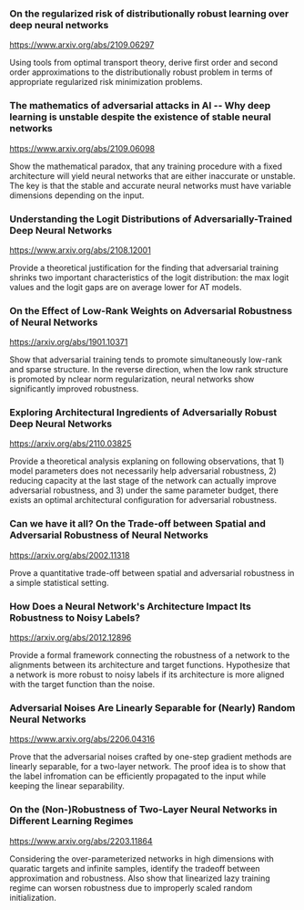 ### On the regularized risk of distributionally robust learning over deep neural networks

<https://www.arxiv.org/abs/2109.06297>

Using tools from optimal transport theory, derive first order and second order approximations to the distributionally robust problem in terms of appropriate regularized risk minimization problems. 

### The mathematics of adversarial attacks in AI -- Why deep learning is unstable despite the existence of stable neural networks

<https://www.arxiv.org/abs/2109.06098>

Show the mathematical paradox, that any training procedure with a fixed architecture will yield neural networks that are either inaccurate or unstable. The key is that the stable and accurate neural networks must have variable dimensions depending on the input.

### Understanding the Logit Distributions of Adversarially-Trained Deep Neural Networks

<https://www.arxiv.org/abs/2108.12001>

Provide a theoretical justification for the finding that adversarial training shrinks two important characteristics of the logit distribution: the max logit values and the logit gaps are on average lower for AT models. 

### On the Effect of Low-Rank Weights on Adversarial Robustness of Neural Networks

<https://arxiv.org/abs/1901.10371>

Show that adversarial training tends to promote simultaneously low-rank and sparse structure. In the reverse direction, when the low rank structure is promoted by nclear norm regularization, neural networks show significantly improved robustness.

### Exploring Architectural Ingredients of Adversarially Robust Deep Neural Networks

<https://arxiv.org/abs/2110.03825>

Provide a theoretical analysis explaning on following observations, that 1) model parameters does not necessarily help adversarial robustness, 2) reducing capacity at the last stage of the network can actually improve adversarial robustness, and 3) under the same parameter budget, there exists an optimal architectural configuration for adversarial robustness.

### Can we have it all? On the Trade-off between Spatial and Adversarial Robustness of Neural Networks

<https://arxiv.org/abs/2002.11318>

Prove a quantitative trade-off between spatial and adversarial robustness in a simple statistical setting. 

### How Does a Neural Network's Architecture Impact Its Robustness to Noisy Labels?

<https://arxiv.org/abs/2012.12896>

Provide a formal framework connecting the robustness of a network to the alignments between its architecture and target functions. Hypothesize that a network is more robust to noisy labels if its architecture is more aligned with the target function than the noise.

### Adversarial Noises Are Linearly Separable for (Nearly) Random Neural Networks

<https://www.arxiv.org/abs/2206.04316>

Prove that the adversarial noises crafted by one-step gradient methods are linearly separable, for a two-layer network. The proof idea is to show that the label infromation can be efficiently propagated to the input while keeping the linear separability.

### On the (Non-)Robustness of Two-Layer Neural Networks in Different Learning Regimes

<https://www.arxiv.org/abs/2203.11864>

Considering the over-parameterized networks in high dimensions with quaratic targets and infinite samples, identify the tradeoff between approximation and robustness. Also show that linearized lazy training regime can worsen robustness due to improperly scaled random initialization.
